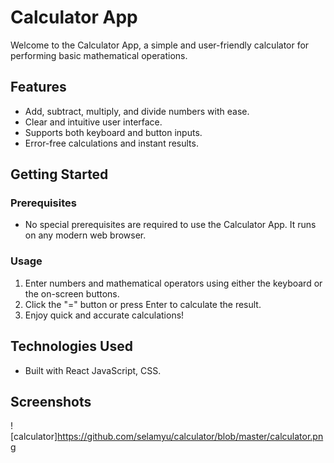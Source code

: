 # Calculator App

Welcome to the Calculator App, a simple and user-friendly calculator for performing basic mathematical operations.

## Features

- Add, subtract, multiply, and divide numbers with ease.
- Clear and intuitive user interface.
- Supports both keyboard and button inputs.
- Error-free calculations and instant results.

## Getting Started

### Prerequisites

- No special prerequisites are required to use the Calculator App. It runs on any modern web browser.

### Usage

1. Enter numbers and mathematical operators using either the keyboard or the on-screen buttons.
3. Click the "=" button or press Enter to calculate the result.
4. Enjoy quick and accurate calculations!

## Technologies Used

- Built with React JavaScript, CSS.

## Screenshots
![calculator]https://github.com/selamyu/calculator/blob/master/calculator.png
